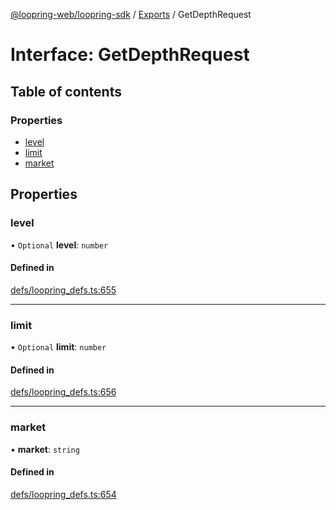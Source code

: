 [@loopring-web/loopring-sdk](../README.md) / [Exports](../modules.md) / GetDepthRequest

# Interface: GetDepthRequest

## Table of contents

### Properties

- [level](GetDepthRequest.md#level)
- [limit](GetDepthRequest.md#limit)
- [market](GetDepthRequest.md#market)

## Properties

### level

• `Optional` **level**: `number`

#### Defined in

[defs/loopring_defs.ts:655](https://github.com/Loopring/loopring_sdk/blob/538bd47/src/defs/loopring_defs.ts#L655)

___

### limit

• `Optional` **limit**: `number`

#### Defined in

[defs/loopring_defs.ts:656](https://github.com/Loopring/loopring_sdk/blob/538bd47/src/defs/loopring_defs.ts#L656)

___

### market

• **market**: `string`

#### Defined in

[defs/loopring_defs.ts:654](https://github.com/Loopring/loopring_sdk/blob/538bd47/src/defs/loopring_defs.ts#L654)
